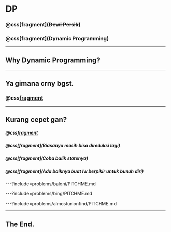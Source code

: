 # DP
### @css[fragment](~~Dewi Persik~~)
### @css[fragment](Dynamic Programming)

---

## Why Dynamic Programming?

--- 

## Ya gimana crny bgst.

### @css[fragment](Function)

---

## Kurang cepet gan?

##### @css[fragment](Reduksi)
##### @css[fragment](Biasanya masih bisa direduksi lagi)
##### @css[fragment](Coba balik statenya)
##### @css[fragment](Ada baiknya buat lw berpikir untuk bunuh diri)

---?include=problems/baloni/PITCHME.md

---?include=problems/bing/PITCHME.md

---?include=problems/almostunionfind/PITCHME.md

---

## The End.

